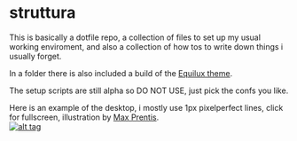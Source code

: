 struttura
==============
This is basically a dotfile repo, a collection of files to set up my usual working enviroment, and also a collection of how tos to write down things i usually forget. 
   
In a folder there is also included a build of the [Equilux theme](https://github.com/ddnexus/equilux-theme).   

The setup scripts are still alpha so DO NOT USE, just pick the confs you like.   

Here is an example of the desktop, i mostly use 1px pixelperfect lines, click for fullscreen, illustration by [Max Prentis](http://maxprentisvisual.tumblr.com/).   
[![alt tag](https://github.com/npisanti/struttura/blob/master/screenshot.jpg)](https://raw.githubusercontent.com/npisanti/struttura/master/screenshot.jpg)
